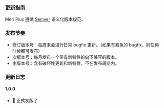 ### 更新指南

Meri Plus 遵循 [Semver](https://semver.org/lang/zh-CN/) 语义化版本规范。 

### 发布节奏

- 修订版本号：每周末会进行日常 bugfix 更新。（如果有紧急的 bugfix，则任何时候都可发布）
- 次版本号：每月发布一个带有新特性的向下兼容的版本。
- 主版本号：含有破坏性更新和新特性，不在发布周期内。 

### 更新日志

#### 1.0.0

- 🌟 正式发版了


